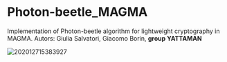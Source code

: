 # Photon-beetle_MAGMA
 Implementation of Photon-beetle algorithm for lightweight cryptography in MAGMA.
 Autors:
 Giulia Salvatori,
 Giacomo Borin,
 **group YATTAMAN**

![202012715383927](https://user-images.githubusercontent.com/64214430/145833648-d91dc4fa-9f7d-4c37-8135-b99c2e2ad68a.jpg)
